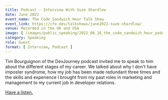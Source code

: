 ```yaml
---
title: Podcast - Interview With Suze Shardlow
date: June 2022
event_name: The Code Sandwich Hour Talk Show
event_link: https://cfe.dev/talkshows/june2022-suze-shardlow/
venue: Recorded in the UK and USA
image: [ /images/public_speaking/2022_06_16_the_code_sandwich_hour_podcast/code_sandwich_speaker_card.jpeg ]
category: Speaking
role: Guest
format: [ Interview, Podcast ]
---
```


Tim Bourguignon of the DevJourney podcast invited me to speak to him about the different stages of my career.  We talked about why I don't have imposter syndrome, how my job has been made redundant three times and the skills and experience I brought from my past roles in marketing and management to my current job in developer relations.

[Have a listen.](https://devjourney.info/Guests/186-SuzeShardlow.html)
